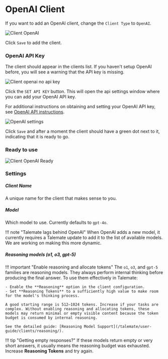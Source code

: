 # OpenAI Client

If you want to add an OpenAI client, change the `Client Type` to `OpenAI`.

![Client OpenAI](/talemate/img/0.26.0/client-openai.png)

Click `Save` to add the client.

### OpenAI API Key

The client should appear in the clients list. If you haven't setup OpenAI before, you will see a warning that the API key is missing.

![Client openai no api key](/talemate/img/0.26.0/client-openai-no-api-key.png)

Click the `SET API KEY` button. This will open the api settings window where you can add your OpenAI API key.

For additional instructions on obtaining and setting your OpenAI API key, see [OpenAI API instructions](/talemate/user-guide/apis/openai/).

![OpenAI settings](/talemate/img/0.26.0/openai-settings.png)

Click `Save` and after a moment the client should have a green dot next to it, indicating that it is ready to go.

### Ready to use

![Client OpenAI Ready](/talemate/img/0.26.0/client-openai-ready.png)

### Settings

##### Client Name

A unique name for the client that makes sense to you.

##### Model

Which model to use. Currently defaults to `gpt-4o`.

!!! note "Talemate lags behind OpenAI"
    When OpenAI adds a new model, it currently requires a Talemate update to add it to the list of available models. We are working on making this more dynamic.

##### Reasoning models (o1, o3, gpt-5)

!!! important "Enable reasoning and allocate tokens"
    The `o1`, `o3`, and `gpt-5` families are reasoning models. They always perform internal thinking before producing the final answer. To use them effectively in Talemate:

    - Enable the **Reasoning** option in the client configuration.
    - Set **Reasoning Tokens** to a sufficiently high value to make room for the model's thinking process.

    A good starting range is 512–1024 tokens. Increase if your tasks are complex. Without enabling reasoning and allocating tokens, these models may return minimal or empty visible content because the token budget is consumed by internal reasoning.

    See the detailed guide: [Reasoning Model Support](/talemate/user-guide/clients/reasoning/).

!!! tip "Getting empty responses?"
    If these models return empty or very short answers, it usually means the reasoning budget was exhausted. Increase **Reasoning Tokens** and try again.